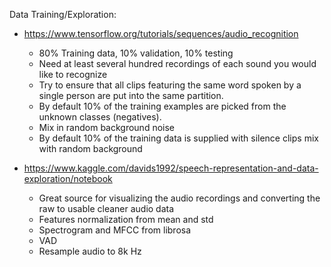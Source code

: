 Data Training/Exploration:
* https://www.tensorflow.org/tutorials/sequences/audio_recognition
    - 80% Training data, 10% validation, 10% testing
    - Need at least several hundred recordings of each sound you would like to recognize
    - Try to ensure that all clips featuring the same word spoken by a single person are put into the same partition.
    - By default 10% of the training examples are picked from the unknown classes (negatives).
    - Mix in random background noise
    - By default 10% of the training data is supplied with silence clips mix with random background

* https://www.kaggle.com/davids1992/speech-representation-and-data-exploration/notebook
    - Great source for visualizing the audio recordings and converting the raw to usable cleaner audio data
    - Features normalization from mean and std
    - Spectrogram and MFCC from librosa
    - VAD
    - Resample audio to 8k Hz